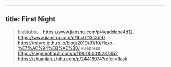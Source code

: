  ---
 title: First Night
 ---
 > biubiubiu。
 >https://www.jianshu.com/p/4eaddcbe4d12.
 >https://www.jianshu.com/p/1bc0f13c3b97.
 >https://rstyro.github.io/blog/2019/01/10/Hexo-%E7%AC%94%E8%AE%B0/
 >vuepress
 >https://segmentfault.com/a/1190000015237352
 >https://zhuanlan.zhihu.com/p/24418074?refer=flask

